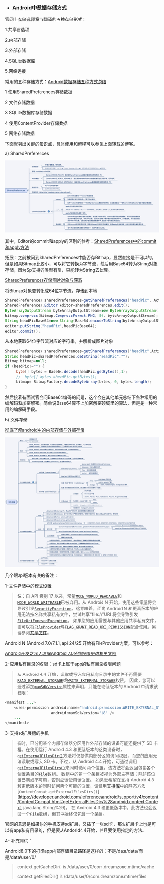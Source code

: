 * ### Android中数据存储方式

官网上[存储选项](https://developer.android.com/guide/topics/data/data-storage.html)章节翻译的五种存储形式：

1.共享首选项

2.内部存储

3.外部存储

4.SQLite数据库

5.网络连接

常用的五种存储方式：[Android数据存储五种方式总结](http://blog.csdn.net/sunny_lv/article/details/51383546)

1 使用SharedPreferences存储数据

2 文件存储数据

3 SQLite数据库存储数据

4 使用ContentProvider存储数据

5 网络存储数据

下面就列出关键的知识点，具体使用和解释可以参见上面转载的博客。

a\) SharedPreferences

![](/assets/Android-sp.png)

其中，Editor的commit和apply的区别的参考：[SharedPreferences中的commit和apply方法](https://www.jianshu.com/p/c8d10357c939)

拓展：之前被问到SharedPreferences中能否存Bitmap，显然直接是不可以的，但是如果Bitmap比较小，可以将它转换为字节流，然后用Base64转为String对象存储，因为Sp支持的类型有限，只能转为String去处理。

[SharedPreferences存储图片对象与获取](http://blog.csdn.net/simon_crystin/article/details/52454593)

将Bitmap对象变转化成64位字节流，存储到本地

```java
SharedPreferences sharedPreferences=getSharedPreferences("headPic", Activity.MODE_PRIVATE);
SharedPreferences.Editor editor=sharedPreferences.edit();
ByteArrayOutputStream byteArrayOutputStream=new ByteArrayOutputStream();
bitmap.compress(Bitmap.CompressFormat.PNG, 50, byteArrayOutputStream);
String headPicBase64=new String(Base64.encodeToString(byteArrayOutputStream.toByteArray(),Base64.DEFAULT));
editor.putString("headPic",headPicBase64);
editor.commit();
```

从本地获取64位字节流对应的字符串，并解析成图片对象

```java
SharedPreferences sharedPreferences=getSharedPreferences("headPic",Activity.MODE_PRIVATE);
String headPic=sharedPreferences.getString("headPic","");
Bitmap bitmap=null;
if (headPic!="") {
     byte[] bytes = Base64.decode(headPic.getBytes(),1);
     //  byte[] bytes =headPic.getBytes();
     bitmap= BitmapFactory.decodeByteArray(bytes, 0, bytes.length);
}
```

然后接着有面试官会问Base64编码的问题，这个会在其他单元总结下各种常用的编解码和加密解密。简单说Base64算不上加密解密领域里的算法，但是是一种常用的编解码手段。

b\) 文件存储

[彻底了解android中的内部存储与外部存储](http://www.cnblogs.com/jingmo0319/p/5586559.html)

![](/assets/Android内部外部存储.png)



几个跟api版本有关的备注：

1-文件存储中的模式设置

> **注**：自 API 级别 17 以来，常量[`MODE_WORLD_READABLE`](https://developer.android.com/reference/android/content/Context.html#MODE_WORLD_READABLE)和[`MODE_WORLD_WRITEABLE`](https://developer.android.com/reference/android/content/Context.html#MODE_WORLD_WRITEABLE)已被弃用。从 Android N 开始，使用这些常量将会导致引发[`SecurityException`](https://developer.android.com/reference/java/lang/SecurityException.html)。这意味着，面向 Android N 和更高版本的应用无法按名称共享私有文件，尝试共享“file://”URI 将会导致引发[`FileUriExposedException`](https://developer.android.com/reference/android/os/FileUriExposedException.html)。 如果您的应用需要与其他应用共享私有文件，则可以将[`FileProvider`](https://developer.android.com/reference/android/support/v4/content/FileProvider.html)与[`FLAG_GRANT_READ_URI_PERMISSION`](https://developer.android.com/reference/android/content/Intent.html#FLAG_GRANT_READ_URI_PERMISSION)配合使用。另请参阅[共享文件](https://developer.android.com/training/secure-file-sharing/index.html)。

Android N \(Android 7.0/7.1.1, api 24/25\)开始有FileProvider方案，可以参考：

[Android开发之深入理解Android 7.0系统权限更改相关文档](http://www.cnblogs.com/dazhao/p/6547811.html)

2-应用私有目录的权限：sd卡上属于app的私有目录权限问题

> 从 Android 4.4 开始，读取或写入应用私有目录中的文件不再需要[`READ_EXTERNAL_STORAGE`](https://developer.android.com/reference/android/Manifest.permission.html#READ_EXTERNAL_STORAGE)或[`WRITE_EXTERNAL_STORAGE`](https://developer.android.com/reference/android/Manifest.permission.html#WRITE_EXTERNAL_STORAGE)权限。 因此，您可以通过添加[`maxSdkVersion`](https://developer.android.com/guide/topics/manifest/uses-permission-element.html#maxSdk)属性来声明，只能在较低版本的 Android 中请求该权限：

```java
<manifest ...>
    <uses-permission android:name="android.permission.WRITE_EXTERNAL_STORAGE"
                     android:maxSdkVersion="18" />
    ...
</manifest>
```

3-支持sd扩展槽的手机

> 有时，已分配某个内部存储器分区用作外部存储的设备可能还提供了 SD 卡槽。在使用运行 Android 4.3 和更低版本的这类设备时，[`getExternalFilesDir()`](https://developer.android.com/reference/android/content/Context.html#getExternalFilesDir%28java.lang.String%29)方法将仅提供内部分区的访问权限，而您的应用无法读取或写入 SD 卡。不过，从 Android 4.4 开始，可通过调用[`getExternalFilesDirs()`](https://developer.android.com/reference/android/content/Context.html#getExternalFilesDirs%28java.lang.String%29)来同时访问两个位置，该方法将会返回包含各个位置条目的[`File`](https://developer.android.com/reference/java/io/File.html)数组。 数组中的第一个条目被视为外部主存储；除非该位置已满或不可用，否则应该使用该位置。 如果您希望在支持 Android 4.3 和更低版本的同时访问两个可能的位置，请使用[支持库](https://developer.android.com/tools/support-library/index.html)中的静态方法[`ContextCompat.getExternalFilesDirs()`](https://developer.android.com/reference/android/support/v4/content/ContextCompat.html#getExternalFilesDirs%28android.content.Context, java.lang.String%29)。 在 Android 4.3 和更低版本中，此方法也会返回一个[`File`](https://developer.android.com/reference/java/io/File.html)数组，但其中始终仅包含一个条目。

官网的意思是如果你的手机支持sd扩展，又插了一张sd卡，那么扩展卡上也是可以有app私有目录的，但是要从Andorid4.4开始，并且要使用指定的方法。

4- 补充测试：

Android8.0下的打印app内部存储目录路径是这样的：不是/data/data/而是/data/user/0/

> context.getCacheDir\(\) is /data/user/0/com.dreamzone.mtime/cache
>
> context.getFilesDir\(\) is /data/user/0/com.dreamzone.mtime/files



